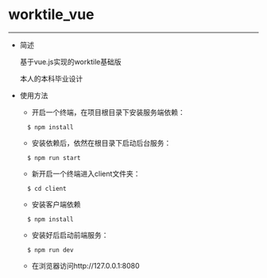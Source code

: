 # worktile_vue
----
- 简述

  基于vue.js实现的worktile基础版

  本人的本科毕业设计

- 使用方法

  - 开启一个终端，在项目根目录下安装服务端依赖：
  ```shell
    $ npm install
  ```
  - 安装依赖后，依然在根目录下启动后台服务：
  ```shell
    $ npm run start
  ```
  - 新开启一个终端进入client文件夹：
  ```shell
    $ cd client
  ```
  - 安装客户端依赖
  ```shell
    $ npm install
  ```
  - 安装好后启动前端服务：
  ```shell
    $ npm run dev
  ```
  - 在浏览器访问http://127.0.0.1:8080
